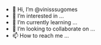 - 👋 Hi, I’m @vinisssugomes
- 👀 I’m interested in ...
- 🌱 I’m currently learning ...
- 💞️ I’m looking to collaborate on ...
- 📫 How to reach me ...

<!---
vinisssugomes/vinisssugomes is a ✨ special ✨ repository because its `README.md` (this file) appears on your GitHub profile.
You can click the Preview link to take a look at your changes.
--->

